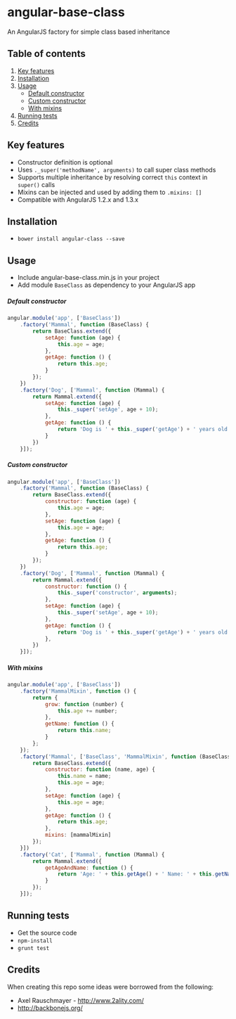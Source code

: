 angular-base-class
==================

An AngularJS factory for simple class based inheritance

## Table of contents
1. [Key features](#key-features)
2. [Installation](#installation)
3. [Usage](#usage)
	- [Default constructor](#default-constructor)
	- [Custom constructor](#custom-constructor)
	- [With mixins](#with-mixins)
4. [Running tests](#running-tests)
5. [Credits](#credits)

## Key features
- Constructor definition is optional
- Uses ```._super('methodName', arguments)``` to call super class methods
- Supports multiple inheritance by resolving correct ```this``` context in ```super()``` calls
- Mixins can be injected and used by adding them to ```.mixins: []```
- Compatible with AngularJS 1.2.x and 1.3.x

## Installation
- ```bower install angular-class --save```

## Usage
- Include angular-base-class.min.js in your project
- Add module ```BaseClass``` as dependency to your AngularJS app

##### Default constructor
```js
angular.module('app', ['BaseClass'])
	.factory('Mammal', function (BaseClass) {
		return BaseClass.extend({
			setAge: function (age) {
				this.age = age;
			},
			getAge: function () {
				return this.age;
			}
		});
	})
	.factory('Dog', ['Mammal', function (Mammal) {
		return Mammal.extend({
			setAge: function (age) {
				this._super('setAge', age + 10);
			},
			getAge: function () {
				return 'Dog is ' + this._super('getAge') + ' years old';
			}
		})
	}]);
```

##### Custom constructor
```js
angular.module('app', ['BaseClass'])
	.factory('Mammal', function (BaseClass) {
		return BaseClass.extend({
			constructor: function (age) {
				this.age = age;
			},
			setAge: function (age) {
				this.age = age;
			},
			getAge: function () {
				return this.age;
			}
		});
	})
	.factory('Dog', ['Mammal', function (Mammal) {
		return Mammal.extend({
			constructor: function () {
				this._super('constructor', arguments);
			},
			setAge: function (age) {
				this._super('setAge', age + 10);
			},
			getAge: function () {
				return 'Dog is ' + this._super('getAge') + ' years old';
			},
		})
	}]);
```

##### With mixins
```js
angular.module('app', ['BaseClass'])
	.factory('MammalMixin', function () {
		return {
			grow: function (number) {
				this.age += number;
			},
			getName: function () {
				return this.name;
			}
		};
	});
	.factory('Mammal', ['BaseClass', 'MammalMixin', function (BaseClass, mammalMixin) {
		return BaseClass.extend({
			constructor: function (name, age) {
				this.name = name;
				this.age = age;
			},
			setAge: function (age) {
				this.age = age;
			},
			getAge: function () {
				return this.age;
			},
			mixins: [mammalMixin]
		});
	}])
	.factory('Cat', ['Mammal', function (Mammal) {
		return Mammal.extend({
			getAgeAndName: function () {
				return 'Age: ' + this.getAge() + ' Name: ' + this.getName();
			}
		});
	}]);
```

## Running tests
- Get the source code
- ```npm-install```
- ```grunt test```

## Credits
When creating this repo some ideas were borrowed from the following:
- Axel Rauschmayer - http://www.2ality.com/
- http://backbonejs.org/  